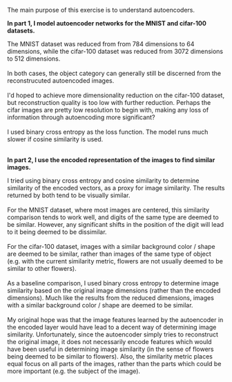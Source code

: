The main purpose of this exercise is to understand autoencoders.

<strong>In part 1, I model autoencoder networks for the MNIST and cifar-100 datasets.</strong>

The MNIST dataset was reduced from from 784 dimensions to 64 dimensions, while the cifar-100 dataset was reduced from 3072 dimensions to 512 dimensions.<br><br>
In both cases, the object category can generally still be discerned from the reconstrucuted autoencoded images.<br><br>
I'd hoped to achieve more dimensionality reduction on the cifar-100 dataset, but reconstruction quality is too low with further reduction. Perhaps the cifar images are pretty low resolution to begin with, making any loss of information through autoencoding more significant?<br><br>
I used binary cross entropy as the loss function. The model runs much slower if cosine similarity is used.<br><br>

<strong>In part 2, I use the encoded representation of the images to find similar images.</strong>

I tried using binary cross entropy and cosine similarity to determine similarity of the encoded vectors, as a proxy for image similarity. The results returned by both tend to be visually similar.<br><br>
For the MNIST dataset, where most images are centered, this similarity comparison tends to work well, and digits of the same type are deemed to be similar. However, any significant shifts in the position of the digit will lead to it being deemed to be dissimilar.<br><br>
For the cifar-100 dataset, images with a similar background color / shape are deemed to be similar, rather than images of the same type of object (e.g. with the current similarity metric, flowers are not usually deemed to be similar to other flowers).<br><br>
As a baseline comparison, I used binary cross entropy to determine image similarity based on the original image dimensions (rather than the encoded dimensions). 
Much like the results from the reduced dimensions, images with a similar background color / shape are deemed to be similar.<br><br>
My original hope was that the image features learned by the autoencoder in the encoded layer would have lead to a decent way of determining image similarity.
Unfortunately, since the autoencoder simply tries to reconstruct the original image, it does not necessarily encode features which would have been useful in determining image similarity (in the sense of flowers being deemed to be similar to flowers). Also, the similarity metric places equal focus on all parts of the images, rather than the parts which could be more important (e.g. the subject of the image).
